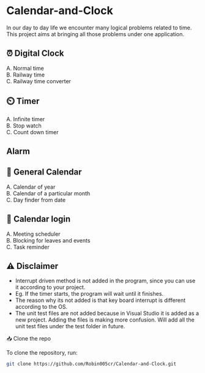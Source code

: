 # Calendar-and-Clock
In our day to day life we encounter many logical problems related to time. This project aims at bringing all those problems under one application.

## ⏰ Digital Clock
A. Normal time  
B. Railway time  
C. Railway time converter

## ⏲️ Timer
A. Infinite timer  
B. Stop watch  
C. Count down timer

## Alarm

## 📅 General Calendar
A. Calendar of year  
B. Calendar of a particular month  
C. Day finder from date

## 🔐 Calendar login
A. Meeting scheduler  
B. Blocking for leaves and events  
C. Task reminder

## ⚠️ Disclaimer
- Interrupt driven method is not added in the program, since you can use it according to your project.
- Eg. If the timer starts, the program will wait until it finishes.
- The reason why its not added is that key board interrupt is different according to the OS.
- The unit test files are not added because in Visual Studio it is added as a new project. Adding the files is making more confusion. Will add all the unit test files under the test folder in future.

📥 Clone the repo

To clone the repository, run:

```bash
git clone https://github.com/Robin005cr/Calendar-and-Clock.git